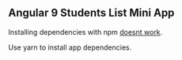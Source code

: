 ## Angular 9 Students List Mini App

Installing dependencies with npm [doesnt work](https://github.com/facebook/create-react-app/issues/8465).

Use yarn to install app dependencies.
